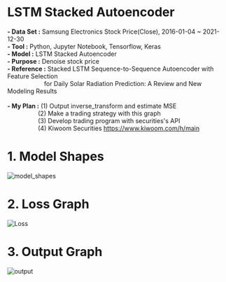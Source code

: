 ﻿# LSTM Stacked Autoencoder

**- Data Set :** Samsung Electronics Stock Price(Close), 2016-01-04 ~ 2021-12-30<br/>
**- Tool :** Python, Jupyter Notebook, Tensorflow, Keras<br/>
**- Model :** LSTM Stacked Autoencoder<br/>
**- Purpose :** Denoise stock price<br/>
**- Reference :** Stacked LSTM Sequence-to-Sequence Autoencoder with Feature Selection <br/>
      for Daily Solar Radiation Prediction: A Review and New Modeling Results
<br/>
<br/>
**- My Plan :** (1) Output inverse_transform and estimate MSE <br/>
     (2) Make a trading strategy with this graph <br/>
     (3) Develop trading program with securities's API <br/>
     (4) Kiwoom Securities https://www.kiwoom.com/h/main <br/>
      
# 1. Model Shapes

![model_shapes](https://user-images.githubusercontent.com/60992415/186334667-97bf0ec6-fb1f-44bd-b673-04559de97685.png)

# 2. Loss Graph

![Loss](https://user-images.githubusercontent.com/60992415/186334998-e45ba62f-dbcd-4a20-b6d8-aa6204414009.png)

# 3. Output Graph

![output](https://user-images.githubusercontent.com/60992415/186335089-c19e08d6-464e-45b0-b76d-640ebd4dca67.png)
